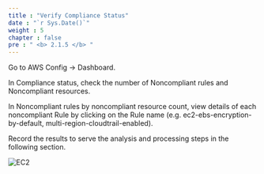 ```yaml
---
title : "Verify Compliance Status"
date : "`r Sys.Date()`"
weight : 5
chapter : false
pre : " <b> 2.1.5 </b> "
---
```



Go to AWS Config → Dashboard.

In Compliance status, check the number of Noncompliant rules and Noncompliant resources.

In Noncompliant rules by noncompliant resource count, view details of each noncompliant Rule by clicking on the Rule name (e.g. ec2-ebs-encryption-by-default, multi-region-cloudtrail-enabled).

Record the results to serve the analysis and processing steps in the following section.

![EC2](/images/2.prerequisite/033-createec2.png)




